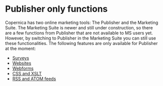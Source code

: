 # Publisher only functions

Copernica has two online marketing tools: The Publisher and the Marketing 
Suite. The Marketing Suite is newer and still under construction, so 
there are a few functions from Publisher that are not available to MS users 
yet. However, by switching to Publisher in the Marketing Suite you can 
still use these functionalities. The following features are only available 
for Publisher at the moment:

* [Surveys](./surveys)
* [Websites](./websites)
* [Webforms](./web-forms)
* [CSS and XSLT](./css-and-xslt)
* [RSS and ATOM feeds](./rss-and-atom-feeds)
